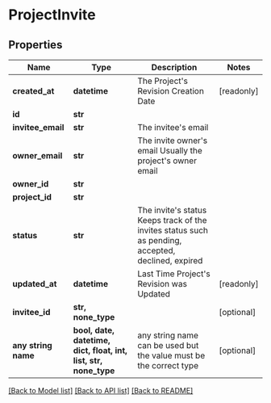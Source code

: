 # ProjectInvite


## Properties
Name | Type | Description | Notes
------------ | ------------- | ------------- | -------------
**created_at** | **datetime** | The Project&#39;s Revision Creation Date | [readonly] 
**id** | **str** |  | 
**invitee_email** | **str** | The invitee&#39;s email | 
**owner_email** | **str** | The invite owner&#39;s email Usually the project&#39;s owner email | 
**owner_id** | **str** |  | 
**project_id** | **str** |  | 
**status** | **str** | The invite&#39;s status Keeps track of the invites status such as pending, accepted, declined, expired | 
**updated_at** | **datetime** | Last Time Project&#39;s Revision was Updated | [readonly] 
**invitee_id** | **str, none_type** |  | [optional] 
**any string name** | **bool, date, datetime, dict, float, int, list, str, none_type** | any string name can be used but the value must be the correct type | [optional]

[[Back to Model list]](../README.md#documentation-for-models) [[Back to API list]](../README.md#documentation-for-api-endpoints) [[Back to README]](../README.md)


